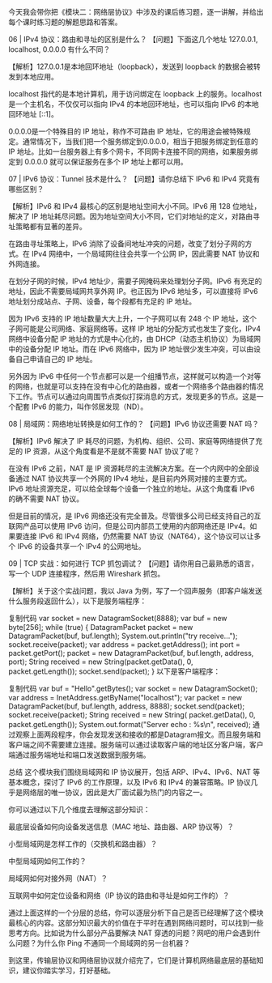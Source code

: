 今天我会带你把《模块二：网络层协议》中涉及的课后练习题，逐一讲解，并给出每个课时练习题的解题思路和答案。

06 | IPv4 协议：路由和寻址的区别是什么？
【问题】下面这几个地址 127.0.0.1, localhost, 0.0.0.0 有什么不同？

【解析】127.0.0.1是本地回环地址（loopback），发送到 loopback 的数据会被转发到本地应用。

localhost 指代的是本地计算机，用于访问绑定在 loopback 上的服务。localhost 是一个主机名，不仅仅可以指向 IPv4 的本地回环地址，也可以指向 IPv6 的本地回环地址 [::1]。

0.0.0.0是一个特殊目的 IP 地址，称作不可路由 IP 地址，它的用途会被特殊规定。通常情况下，当我们把一个服务绑定到0.0.0.0，相当于把服务绑定到任意的 IP 地址。比如一台服务器上有多个网卡，不同网卡连接不同的网络，如果服务绑定到 0.0.0.0 就可以保证服务在多个 IP 地址上都可以用。

07 | IPv6 协议：Tunnel 技术是什么？
【问题】请你总结下 IPv6 和 IPv4 究竟有哪些区别？

【解析】IPv6 和 IPv4 最核心的区别是地址空间大小不同。IPv6 用 128 位地址，解决了 IP 地址耗尽问题。因为地址空间大小不同，它们对地址的定义，对路由寻址策略都有显著的差异。

在路由寻址策略上，IPv6 消除了设备间地址冲突的问题，改变了划分子网的方式。在 IPv4 网络中，一个局域网往往会共享一个公网 IP，因此需要 NAT 协议和外网连接。

在划分子网的时候，IPv4 地址少，需要子网掩码来处理划分子网。IPv6 有充足的地址，因此不需要局域网共享外网 IP。也正因为 IPv6 地址多，可以直接将 IPv6 地址划分成站点、子网、设备，每个段都有充足的 IP 地址。

因为 IPv6 支持的 IP 地址数量大大上升，一个子网可以有 248 个 IP 地址，这个子网可能是公司网络、家庭网络等。这样 IP 地址的分配方式也发生了变化，IPv4 网络中设备分配 IP 地址的方式是中心化的，由 DHCP（动态主机协议）为局域网中的设备分配 IP 地址。而在 IPv6 网络中，因为 IP 地址很少发生冲突，可以由设备自己申请自己的 IP 地址。

另外因为 IPv6 中任何一个节点都可以是一个组播节点，这样就可以构造一个对等的网络，也就是可以支持在没有中心化的路由器，或者一个网络多个路由器的情况下工作。节点可以通过向周围节点类似打探消息的方式，发现更多的节点。这是一个配套 IPv6 的能力，叫作邻居发现（ND）。

08 | 局域网：网络地址转换是如何工作的？
【问题】IPv6 协议还需要 NAT 吗？

【解析】IPv6 解决了 IP 耗尽的问题，为机构、组织、公司、家庭等网络提供了充足的 IP 资源，从这个角度看是不是就不需要 NAT 协议了呢？

在没有 IPv6 之前，NAT 是 IP 资源耗尽的主流解决方案。在一个内网中的全部设备通过 NAT 协议共享一个外网的 IPv4 地址，是目前内外网对接的主要方式。IPv6 地址资源充足，可以给全球每个设备一个独立的地址。从这个角度看 IPv6 的确不需要 NAT 协议。

但是目前的情况，是 IPv6 网络还没有完全普及。尽管很多公司已经支持自己的互联网产品可以使用 IPv6 访问，但是公司内部员工使用的内部网络还是 IPv4。如果要连接 IPv6 和 IPv4 网络，仍然需要 NAT 协议（NAT64），这个协议可以让多个 IPv6 的设备共享一个 IPv4 的公网地址。

09 | TCP 实战：如何进行 TCP 抓包调试？
【问题】请你用自己最熟悉的语言，写一个 UDP 连接程序，然后用 Wireshark 抓包。

【解析】关于这个实战问题，我以 Java 为例，写了一个回声服务（即客户端发送什么服务段返回什么），以下是服务端程序：

复制代码
var socket = new DatagramSocket(8888);
var buf = new byte[256];
while (true) {
    DatagramPacket packet
            = new DatagramPacket(buf, buf.length);
    System.out.println("try receive...");
    socket.receive(packet);
    var address = packet.getAddress();
    int port = packet.getPort();
    packet = new DatagramPacket(buf, buf.length, address, port);
    String received
            = new String(packet.getData(), 0, packet.getLength());
    socket.send(packet);
}
以下是客户端程序：

复制代码
  var buf = "Hello".getBytes();
  var socket = new DatagramSocket();
  var address = InetAddress.getByName("localhost");
  var packet
          = new DatagramPacket(buf, buf.length, address, 8888);
  socket.send(packet);
  socket.receive(packet);
  String received = new String(
          packet.getData(), 0, packet.getLength());
  System.out.format("Server echo : %s\n", received);
通过观察上面两段程序，你会发现发送和接收的都是Datagram报文。而且服务端和客户端之间不需要建立连接。服务端可以通过读取客户端的地址区分客户端，客户端通过服务端地址和端口发送数据到服务端。

总结
这个模块我们围绕局域网和 IP 协议展开，包括 ARP、IPv4、IPv6、NAT 等基本概念，探讨了 IPv6 的工作原理，以及 IPv6 和 IPv4 的兼容策略。IP 协议几乎是网络层的唯一协议，因此是大厂面试最为热门的内容之一。

你可以通过以下几个维度去理解这部分知识：

最底层设备如何向设备发送信息（MAC 地址、路由器、ARP 协议等）？

小型局域网是怎样工作的（交换机和路由器）？

中型局域网如何工作的？

局域网如何对接外网（NAT）？

互联网中如何定位设备和网络（IP 协议的路由和寻址是如何工作的）？

通过上面这样的一个分层的总结，你可以逐层分析下自己是否已经理解了这个模块最核心的内容。这部分知识最大的价值在于平时在遇到网络问题时，可以找到一些思考方向。比如说为什么部分产品要解决 NAT 穿透的问题？网吧的用户会遇到什么问题？为什么你 Ping 不通同一个局域网的另一台机器？

到这里，传输层协议和网络层协议就介绍完了，它们是计算机网络最底层的基础知识，建议你踏实学习，打好基础。